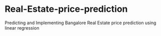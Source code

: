 # Real-Estate-price-prediction
Predicting and Implementing Bangalore Real Estate price prediction using linear regression

